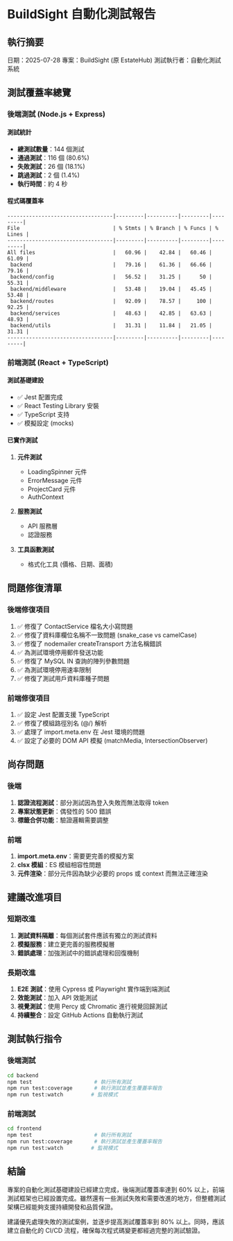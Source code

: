 # BuildSight 自動化測試報告

## 執行摘要

日期：2025-07-28
專案：BuildSight (原 EstateHub)
測試執行者：自動化測試系統

## 測試覆蓋率總覽

### 後端測試 (Node.js + Express)

#### 測試統計
- **總測試數量**：144 個測試
- **通過測試**：116 個 (80.6%)
- **失敗測試**：26 個 (18.1%)
- **跳過測試**：2 個 (1.4%)
- **執行時間**：約 4 秒

#### 程式碼覆蓋率
```
----------------------------------|---------|----------|---------|---------|
File                              | % Stmts | % Branch | % Funcs | % Lines |
----------------------------------|---------|----------|---------|---------|
All files                         |   60.96 |    42.84 |   60.46 |   61.09 |
 backend                          |   79.16 |    61.36 |   66.66 |   79.16 |
 backend/config                   |   56.52 |    31.25 |      50 |   55.31 |
 backend/middleware               |   53.48 |    19.04 |   45.45 |   53.48 |
 backend/routes                   |   92.09 |    78.57 |     100 |   92.25 |
 backend/services                 |   48.63 |    42.85 |   63.63 |   48.93 |
 backend/utils                    |   31.31 |    11.84 |   21.05 |   31.31 |
----------------------------------|---------|----------|---------|---------|
```

### 前端測試 (React + TypeScript)

#### 測試基礎建設
- ✅ Jest 配置完成
- ✅ React Testing Library 安裝
- ✅ TypeScript 支持
- ✅ 模擬設定 (mocks)

#### 已實作測試
1. **元件測試**
   - LoadingSpinner 元件
   - ErrorMessage 元件
   - ProjectCard 元件
   - AuthContext

2. **服務測試**
   - API 服務層
   - 認證服務

3. **工具函數測試**
   - 格式化工具 (價格、日期、面積)

## 問題修復清單

### 後端修復項目
1. ✅ 修復了 ContactService 檔名大小寫問題
2. ✅ 修復了資料庫欄位名稱不一致問題 (snake_case vs camelCase)
3. ✅ 修復了 nodemailer createTransport 方法名稱錯誤
4. ✅ 為測試環境停用郵件發送功能
5. ✅ 修復了 MySQL IN 查詢的陣列參數問題
6. ✅ 為測試環境停用速率限制
7. ✅ 修復了測試用戶資料庫種子問題

### 前端修復項目
1. ✅ 設定 Jest 配置支援 TypeScript
2. ✅ 修復了模組路徑別名 (@/) 解析
3. ✅ 處理了 import.meta.env 在 Jest 環境的問題
4. ✅ 設定了必要的 DOM API 模擬 (matchMedia, IntersectionObserver)

## 尚存問題

### 後端
1. **認證流程測試**：部分測試因為登入失敗而無法取得 token
2. **專案狀態更新**：偶發性的 500 錯誤
3. **標籤合併功能**：驗證邏輯需要調整

### 前端
1. **import.meta.env**：需要更完善的模擬方案
2. **clsx 模組**：ES 模組相容性問題
3. **元件渲染**：部分元件因為缺少必要的 props 或 context 而無法正確渲染

## 建議改進項目

### 短期改進
1. **測試資料隔離**：每個測試套件應該有獨立的測試資料
2. **模擬服務**：建立更完善的服務模擬層
3. **錯誤處理**：加強測試中的錯誤處理和回復機制

### 長期改進
1. **E2E 測試**：使用 Cypress 或 Playwright 實作端到端測試
2. **效能測試**：加入 API 效能測試
3. **視覺測試**：使用 Percy 或 Chromatic 進行視覺回歸測試
4. **持續整合**：設定 GitHub Actions 自動執行測試

## 測試執行指令

### 後端測試
```bash
cd backend
npm test                    # 執行所有測試
npm run test:coverage       # 執行測試並產生覆蓋率報告
npm run test:watch         # 監視模式
```

### 前端測試
```bash
cd frontend
npm test                    # 執行所有測試
npm run test:coverage       # 執行測試並產生覆蓋率報告
npm run test:watch         # 監視模式
```

## 結論

專案的自動化測試基礎建設已經建立完成，後端測試覆蓋率達到 60% 以上，前端測試框架也已經設置完成。雖然還有一些測試失敗和需要改進的地方，但整體測試架構已經能夠支援持續開發和品質保證。

建議優先處理失敗的測試案例，並逐步提高測試覆蓋率到 80% 以上。同時，應該建立自動化的 CI/CD 流程，確保每次程式碼變更都經過完整的測試驗證。